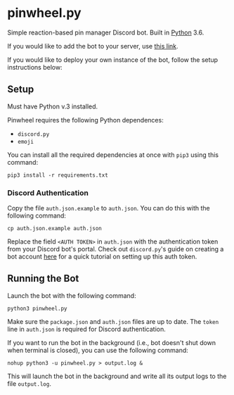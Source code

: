 # pinwheel.py

Simple reaction-based pin manager Discord bot. Built in [Python](http://python.org) 3.6.

If you would like to add the bot to your server, use [this link](https://discordapp.com/api/oauth2/authorize?client_id=609078174193680384&permissions=75776&scope=bot).

If you would like to deploy your own instance of the bot, follow the setup instructions below:

## Setup

Must have Python v.3 installed.

Pinwheel requires the following Python dependences:
- `discord.py`
- `emoji`

You can install all the required dependencies at once with `pip3` using this command:

```
pip3 install -r requirements.txt
```

### Discord Authentication

Copy the file `auth.json.example` to `auth.json`. You can do this with the following command:

```
cp auth.json.example auth.json
```

Replace the field `<AUTH TOKEN>` in `auth.json` with the authentication token from your Discord bot's portal. Check out `discord.py`'s guide on creating a bot account [here](https://discordpy.readthedocs.io/en/latest/discord.html#creating-a-bot-account) for a quick tutorial on setting up this auth token.

## Running the Bot

Launch the bot with the following command:

```
python3 pinwheel.py
```

Make sure the `package.json` and `auth.json` files are up to date. The `token` line in `auth.json` is required for Discord authentication.


If you want to run the bot in the background (i.e., bot doesn't shut down when terminal is closed), you can use the following command:

```
nohup python3 -u pinwheel.py > output.log &
```

This will launch the bot in the background and write all its output logs to the file `output.log`. 
